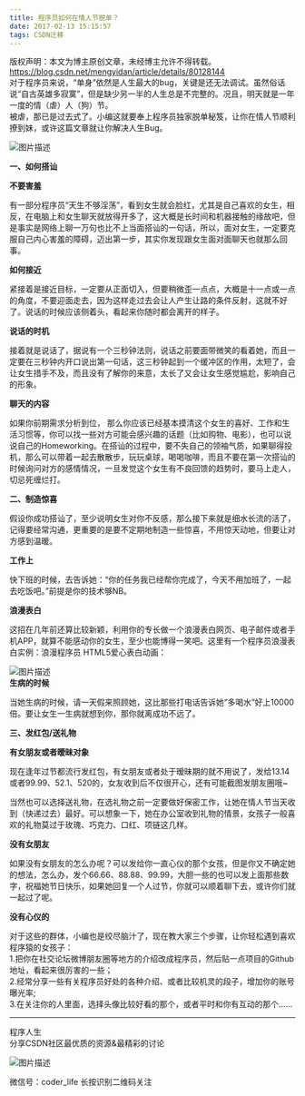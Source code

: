 ```yaml
---
title: 程序员如何在情人节脱单？
date: 2017-02-13 15:15:57
tags: CSDN迁移
---
```

 版权声明：本文为博主原创文章，未经博主允许不得转载。 https://blog.csdn.net/mengyidan/article/details/80128144   
  对于程序员来说，“单身”依然是人生最大的bug，关键是还无法调试。虽然俗话说“自古英雄多寂寞”，但是缺少另一半的人生总是不完整的。况且，明天就是一年一度的情（虐）人（狗）节。   
 被虐，那已是过去式了。小编这就要奉上程序员独家脱单秘笈，让你在情人节顺利撩到妹，或许这篇文章就让你解决人生Bug。   


![图片描述](https://img-blog.csdn.net/20170213145603383?)

**一、如何搭讪**

**不要害羞**

有一部分程序员“天生不够淫荡”，看到女生就会脸红，尤其是自己喜欢的女生，相反，在电脑上和女生聊天就放得开多了，这大概是长时间和机器接触的缘故吧，但是事实是网络上聊一万句也比不上当面搭讪的一句话，所以，面对女生，一定要克服自己内心害羞的障碍，迈出第一步，其实你发现跟女生面对面聊天也就那么回事。

**如何接近** 

紧接着是接近目标，一定要从正面切入，但要稍微歪一点点，大概是十一点或一点的角度，不要迎面走去，因为这样走过去会让人产生让路的条件反射，这就不好了。说话的时候应该侧着头，看起来你随时都会离开的样子。

**说话的时机**

接着就是说话了，据说有一个三秒钟法则，说话之前要面带微笑的看着她，而且一定要在三秒钟内开口说出第一句话，这三秒钟起到一个缓冲区的作用，太短了，会让女生措手不及，而且没有了解你的来意，太长了又会让女生感觉尴尬，影响自己的形象。

**聊天的内容**

如果你前期需求分析到位， 那么你应该已经基本摸清这个女生的喜好、工作和生活习惯等，你可以找一些对方可能会感兴趣的话题（比如购物、电影），也可以说说自己的Homeworking。在搭讪的过程中，要不失自己的领袖气质，如果聊得投机，那么可以带着一起去散散步，玩玩桌球，喝喝咖啡，而且不要在第一次搭讪的时候询问对方的感情情况，一旦发觉这个女生有不良回馈的趋势时，要马上走人，切忌死缠烂打。

**二、制造惊喜**

假设你成功搭讪了，至少说明女生对你不反感，那么接下来就是细水长流的活了，记得要经常沟通，更重要的是要不定期地制造一些惊喜，不用惊天动地，但要让对方感到温暖。

**工作上**

快下班的时候，去告诉她：“你的任务我已经帮你完成了，今天不用加班了，一起去吃饭吧。”前提是你的技术够NB。

**浪漫表白**

这招在几年前还算比较新颖，利用你的专长做一个浪漫表白网页、电子邮件或者手机APP，就算不能感动你的女生，至少也能博得一笑吧。这里有一个程序员浪漫表白实例：浪漫程序员 HTML5爱心表白动画：   


![图片描述](https://img-blog.csdn.net/20170213150001417?)  
**生病的时候**

当她生病的时候，请一天假来照顾她，这比那些打电话告诉她“多喝水”好上10000倍。要让女生一生病就想到你，那你就离成功不远了。

**三、发红包/送礼物**

**有女朋友或者暧昧对象**

现在逢年过节都流行发红包，有女朋友或者处于暧昧期的就不用说了，发给13.14或者99.99、52.1、520的，女友收到后不仅很开心，还有可能截图发朋友圈哦~

当然也可以选择送礼物，在选礼物之前一定要做好保密工作，让她在情人节当天收到（快递过去）最好。可以想象一下，她在办公室收到礼物的情景，女孩子一般喜欢的礼物莫过于玫瑰、巧克力、口红、项链这几样。

**没有女朋友**

如果没有女朋友的怎么办呢？可以发给你一直心仪的那个女孩，但是你又不确定她的想法，怎么办，发个66.66、88.88、99.99，大胆一些的也可以发上面那些数字，祝福她节日快乐，如果她回复一个人过节，你就可以顺着聊下去，或许你们就一起过了呢。

**没有心仪的**

对于这些的群体，小编也是绞尽脑汁了，现在教大家三个步骤，让你轻松遇到喜欢程序猿的女孩子：   
 1.把你在社交论坛微博朋友圈等地方的介绍改成程序员，然后贴一点项目的Github地址，看起来很厉害的一些；   
 2.经常分享一些有关程序员好处的各种介绍、或者比较机灵的段子，增加你的账号曝光率;   
 3.在关注你的人里面，选择头像比较好看的那个，或者平时和你有互动的那个……


--------


程序人生   
 分享CSDN社区最优质的资源&最精彩的讨论

![图片描述](https://img-blog.csdn.net/20170213153031555?)



微信号：coder_life 长按识别二维码关注

   
  